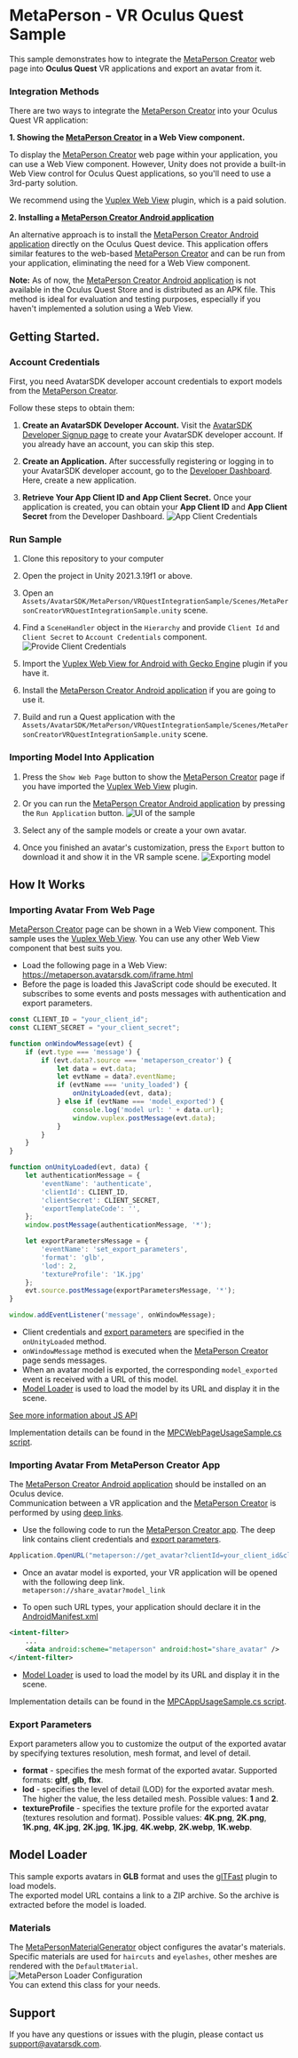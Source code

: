 # MetaPerson - VR Oculus Quest Sample
This sample demonstrates how to integrate the [MetaPerson Creator](https://metaperson.avatarsdk.com/) web page into **Oculus Quest** VR applications and export an avatar from it.

### Integration Methods
There are two ways to integrate the [MetaPerson Creator](https://metaperson.avatarsdk.com/) into your Oculus Quest VR application:

**1. Showing the [MetaPerson Creator](https://metaperson.avatarsdk.com/) in a Web View component.**

To display the [MetaPerson Creator](https://metaperson.avatarsdk.com/) web page within your application, you can use a Web View component. 
However, Unity does not provide a built-in Web View control for Oculus Quest applications, so you'll need to use a 3rd-party solution.

We recommend using the [Vuplex Web View](https://store.vuplex.com/webview/android-gecko) plugin, which is a paid solution.

**2. Installing a [MetaPerson Creator Android application](https://metaperson.avatarsdk.com/apps/android/com.itseez3d.metaperson.creator.1.9.0.apk)**

An alternative approach is to install the [MetaPerson Creator Android application](https://metaperson.avatarsdk.com/apps/android/com.itseez3d.metaperson.creator.1.9.0.apk) directly on the Oculus Quest device. 
This application offers similar features to the web-based [MetaPerson Creator](https://metaperson.avatarsdk.com/) and can be run from your application, eliminating the need for a Web View component.

**Note:** As of now, the [MetaPerson Creator Android application](https://metaperson.avatarsdk.com/apps/android/com.itseez3d.metaperson.creator.1.9.0.apk) is not available in the Oculus Quest Store and is distributed as an APK file. 
This method is ideal for evaluation and testing purposes, especially if you haven't implemented a solution using a Web View.

## Getting Started.

### Account Credentials
First, you need AvatarSDK developer account credentials to export models from the [MetaPerson Creator](https://metaperson.avatarsdk.com/). 

Follow these steps to obtain them:

1. **Create an AvatarSDK Developer Account.**
   Visit the [AvatarSDK Developer Signup page](https://accounts.avatarsdk.com/developer/signup/) to create your AvatarSDK developer account. If you already have an account, you can skip this step.

2. **Create an Application.**
   After successfully registering or logging in to your AvatarSDK developer account, go to the [Developer Dashboard](https://accounts.avatarsdk.com/developer/). Here, create a new application. 

3. **Retrieve Your App Client ID and App Client Secret.**
   Once your application is created, you can obtain your **App Client ID** and **App Client Secret** from the Developer Dashboard.
![App Client Credentials](./Documentation/Images/credentials.JPG "App Client Credentials")

### Run Sample

1. Clone this repository to your computer

2. Open the project in Unity 2021.3.19f1 or above.

3. Open an `Assets/AvatarSDK/MetaPerson/VRQuestIntegrationSample/Scenes/MetaPersonCreatorVRQuestIntegrationSample.unity` scene.

4. Find a `SceneHandler` object in the `Hierarchy` and provide `Client Id` and `Client Secret` to `Account Credentials` component.
![Provide Client Credentials](./Documentation/Images/credentials_in_unity.JPG "Provide Client Credentials")

5. Import the [Vuplex Web View for Android with Gecko Engine](https://store.vuplex.com/webview/android-gecko) plugin if you have it.

6. Install the [MetaPerson Creator Android application](https://metaperson.avatarsdk.com/apps/android/com.itseez3d.metaperson.creator.1.9.0.apk) if you are going to use it.

7. Build and run a Quest application with the `Assets/AvatarSDK/MetaPerson/VRQuestIntegrationSample/Scenes/MetaPersonCreatorVRQuestIntegrationSample.unity` scene.

### Importing Model Into Application
1. Press the `Show Web Page` button to show the [MetaPerson Creator](https://metaperson.avatarsdk.com/) page if you have imported the [Vuplex Web View](https://store.vuplex.com/webview/android-gecko) plugin.

2. Or you can run the [MetaPerson Creator Android application](https://metaperson.avatarsdk.com/apps/android/com.itseez3d.metaperson.creator.1.9.0.apk) by pressing the `Run Application` button.
![UI of the sample](./Documentation/Images/sample_ui.JPG "UI of the sample")

3. Select any of the sample models or create a your own avatar.

4. Once you finished an avatar's customization, press the `Export` button to download it and show it in the VR sample scene.
![Exporting model](./Documentation/Images/exporting_model.gif "Exporting model")

## How It Works
### Importing Avatar From Web Page
[MetaPerson Creator](https://metaperson.avatarsdk.com/) page can be shown in a Web View component. This sample uses the [Vuplex Web View](https://store.vuplex.com/webview/android-gecko). 
You can use any other Web View component that best suits you.
* Load the following page in a Web View: https://metaperson.avatarsdk.com/iframe.html
* Before the page is loaded this JavaScript code should be executed. It subscribes to some events and posts messages with authentication and export parameters.
```js
const CLIENT_ID = "your_client_id";
const CLIENT_SECRET = "your_client_secret";

function onWindowMessage(evt) {
	if (evt.type === 'message') {
		if (evt.data?.source === 'metaperson_creator') {
			let data = evt.data;
			let evtName = data?.eventName;
			if (evtName === 'unity_loaded') {
				onUnityLoaded(evt, data);
			} else if (evtName === 'model_exported') {
				console.log('model url: ' + data.url);
				window.vuplex.postMessage(evt.data);
			}
		}
	}
}

function onUnityLoaded(evt, data) {
	let authenticationMessage = {
		'eventName': 'authenticate',
		'clientId': CLIENT_ID,
		'clientSecret': CLIENT_SECRET,
		'exportTemplateCode': '',
	};
	window.postMessage(authenticationMessage, '*');

	let exportParametersMessage = {
		'eventName': 'set_export_parameters',
		'format': 'glb',
		'lod': 2,
		'textureProfile': '1K.jpg'
	};
	evt.source.postMessage(exportParametersMessage, '*');
}

window.addEventListener('message', onWindowMessage);
```
* Client credentials and [export parameters](#export-parameters) are specified in the `onUnityLoaded` method.
* `onWindowMessage` method is executed when the [MetaPerson Creator](https://metaperson.avatarsdk.com/) page sends messages.
* When an avatar model is exported, the corresponding `model_exported` event is received with a URL of this model. 
* [Model Loader](#model-loader) is used to load the model by its URL and display it in the scene.

[See more information about JS API](https://docs.metaperson.avatarsdk.com/js_api.html)

Implementation details can be found in the [MPCWebPageUsageSample.cs script](./Assets/AvatarSDK/MetaPerson/VRQuestSample/Scripts/MPCWebPageUsageSample.cs).

### Importing Avatar From MetaPerson Creator App
The [MetaPerson Creator Android application](https://metaperson.avatarsdk.com/apps/android/com.itseez3d.metaperson.creator.1.9.0.apk) should be installed on an Oculus device.<br/>
Communication between a VR application and the [MetaPerson Creator](https://metaperson.avatarsdk.com/apps/android/com.itseez3d.metaperson.creator.1.9.0.apk) is performed by using [deep links](https://docs.unity3d.com/Manual/deep-linking.html).
* Use the following code to run the [MetaPerson Creator app](https://metaperson.avatarsdk.com/apps/android/com.itseez3d.metaperson.creator.1.9.0.apk). The deep link contains client credentials and [export parameters](#export-parameters).
```c#
Application.OpenURL("metaperson://get_avatar?clientId=your_client_id&clientSecret=your_client_secret&format=glb&lod=2&textureProfile=1K.jpg");
```
* Once an avatar model is exported, your VR application will be opened with the following deep link.<br/>
`metaperson://share_avatar?model_link`

* To open such URL types, your application should declare it in the [AndroidManifest.xml](./Assets/Plugins/Android/AndroidManifest.xml)
```xml
<intent-filter>
	...
	<data android:scheme="metaperson" android:host="share_avatar" />
</intent-filter>
```
* [Model Loader](#model-loader) is used to load the model by its URL and display it in the scene.

Implementation details can be found in the [MPCAppUsageSample.cs script](./Assets/AvatarSDK/MetaPerson/VRQuestSample/Scripts/MPCAppUsageSample.cs).

### Export Parameters
Export parameters allow you to customize the output of the exported avatar by specifying textures resolution, mesh format, and level of detail.
* **format** - specifies the mesh format of the exported avatar. Supported formats: **gltf**, **glb**, **fbx**.
* **lod** - specifies the level of detail (LOD) for the exported avatar mesh. The higher the value, the less detailed mesh. Possible values: **1** and **2**.
* **textureProfile** - specifies the texture profile for the exported avatar (textures resolution and format). Possible values: **4K.png**, **2K.png**, **1K.png**, **4K.jpg**, **2K.jpg**, **1K.jpg**,
**4K.webp**, **2K.webp**, **1K.webp**.

## Model Loader
This sample exports avatars in **GLB** format and uses the [glTFast](https://github.com/atteneder/glTFast) plugin to load models.<br/> 
The exported model URL contains a link to a ZIP archive. So the archive is extracted before the model is loaded.<br/>
### Materials
The [MetaPersonMaterialGenerator](./Assets/AvatarSDK/MetaPerson/ModelLoader/Scripts/MetaPersonMaterialGenerator.cs) object configures the avatar's materials. 
Specific materials are used for `haircuts` and `eyelashes`, other meshes are rendered with the `DefaultMaterial`.<br/>
![MetaPerson Loader Configuration](./Documentation/Images/meta_person_loader.JPG "MetaPerson Loader Configuration")<br/>
You can extend this class for your needs.

## Support
If you have any questions or issues with the plugin, please contact us <support@avatarsdk.com>.
